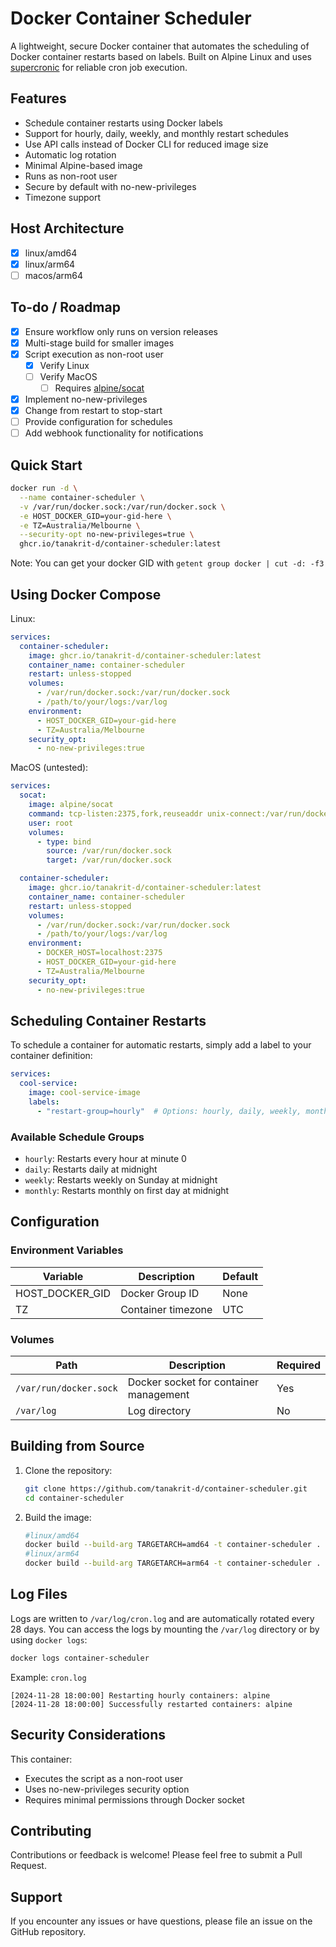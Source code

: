# Docker Container Scheduler

A lightweight, secure Docker container that automates the scheduling of Docker container restarts based on labels. Built on Alpine Linux and uses [supercronic](https://github.com/aptible/supercronic) for reliable cron job execution.

## Features

- Schedule container restarts using Docker labels
- Support for hourly, daily, weekly, and monthly restart schedules
- Use API calls instead of Docker CLI for reduced image size
- Automatic log rotation
- Minimal Alpine-based image
- Runs as non-root user
- Secure by default with no-new-privileges
- Timezone support

## Host Architecture

- [x] linux/amd64
- [x] linux/arm64
- [ ] macos/arm64

## To-do / Roadmap

- [x] Ensure workflow only runs on version releases
- [x] Multi-stage build for smaller images
- [x] Script execution as non-root user
  - [x] Verify Linux
  - [ ] Verify MacOS
    - [ ] Requires [alpine/socat](https://forums.docker.com/t/mounting-using-var-run-docker-sock-in-a-container-not-running-as-root/34390/8)
- [x] Implement no-new-privileges
- [x] Change from restart to stop-start
- [ ] Provide configuration for schedules
- [ ] Add webhook functionality for notifications

## Quick Start

```bash
docker run -d \
  --name container-scheduler \
  -v /var/run/docker.sock:/var/run/docker.sock \
  -e HOST_DOCKER_GID=your-gid-here \
  -e TZ=Australia/Melbourne \
  --security-opt no-new-privileges=true \
  ghcr.io/tanakrit-d/container-scheduler:latest
```

Note: You can get your docker GID with `getent group docker | cut -d: -f3`

## Using Docker Compose

Linux:

```yaml
services:
  container-scheduler:
    image: ghcr.io/tanakrit-d/container-scheduler:latest
    container_name: container-scheduler
    restart: unless-stopped
    volumes:
      - /var/run/docker.sock:/var/run/docker.sock
      - /path/to/your/logs:/var/log
    environment:
      - HOST_DOCKER_GID=your-gid-here
      - TZ=Australia/Melbourne
    security_opt:
      - no-new-privileges:true
```

MacOS (untested):

```yaml
services:
  socat:
    image: alpine/socat
    command: tcp-listen:2375,fork,reuseaddr unix-connect:/var/run/docker.sock
    user: root
    volumes:
      - type: bind
        source: /var/run/docker.sock
        target: /var/run/docker.sock

  container-scheduler:
    image: ghcr.io/tanakrit-d/container-scheduler:latest
    container_name: container-scheduler
    restart: unless-stopped
    volumes:
      - /var/run/docker.sock:/var/run/docker.sock
      - /path/to/your/logs:/var/log
    environment:
      - DOCKER_HOST=localhost:2375
      - HOST_DOCKER_GID=your-gid-here
      - TZ=Australia/Melbourne
    security_opt:
      - no-new-privileges:true
```

## Scheduling Container Restarts

To schedule a container for automatic restarts, simply add a label to your container definition:

```yaml
services:
  cool-service:
    image: cool-service-image
    labels:
      - "restart-group=hourly"  # Options: hourly, daily, weekly, monthly
```

### Available Schedule Groups

- `hourly`: Restarts every hour at minute 0
- `daily`: Restarts daily at midnight
- `weekly`: Restarts weekly on Sunday at midnight
- `monthly`: Restarts monthly on first day at midnight

## Configuration

### Environment Variables

| Variable | Description | Default |
|----------|-------------|---------|
| HOST_DOCKER_GID | Docker Group ID | None |
| TZ | Container timezone | UTC |

### Volumes

| Path | Description | Required |
|------|-------------|----------|
| `/var/run/docker.sock` | Docker socket for container management | Yes |
| `/var/log` | Log directory | No |

## Building from Source

1. Clone the repository:

    ```bash
    git clone https://github.com/tanakrit-d/container-scheduler.git
    cd container-scheduler
    ```

2. Build the image:

    ```bash
    #linux/amd64
    docker build --build-arg TARGETARCH=amd64 -t container-scheduler .
    #linux/arm64
    docker build --build-arg TARGETARCH=arm64 -t container-scheduler .
    ```

## Log Files

Logs are written to `/var/log/cron.log` and are automatically rotated every 28 days. You can access the logs by mounting the `/var/log` directory or by using `docker logs`:

```bash
docker logs container-scheduler
```

Example: `cron.log`

```log
[2024-11-28 18:00:00] Restarting hourly containers: alpine
[2024-11-28 18:00:00] Successfully restarted containers: alpine
```

## Security Considerations

This container:

- Executes the script as a non-root user
- Uses no-new-privileges security option
- Requires minimal permissions through Docker socket

## Contributing

Contributions or feedback is welcome! Please feel free to submit a Pull Request.

## Support

If you encounter any issues or have questions, please file an issue on the GitHub repository.
